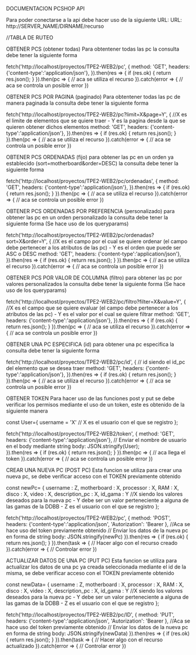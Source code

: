DOCUMENTACION PCSHOP API 

Para poder conectarse a la api debe hacer uso de la siguiente URL:
URL: http://SERVER_NAME/DIRNAME/recurso


//TABLA DE RUTEO













OBTENER PCS (obtener todas)
Para obtentener todas las pc la consulta debe tener la siguiente forma

fetch('http://localhost/proyectos/TPE2-WEB2/pc', {
  method: 'GET',
  headers: {'content-type':'application/json'},
}).then(res => {
  if (res.ok) {
      return res.json();
  }
}).then(pc => {
  // aca se utiliza el recurso
}).catch(error => {
  // aca se controla un posible error
})


OBTENER PCS POR PAGINA (paginado)
Para obtentener todas las pc de manera paginada la consulta debe tener la siguiente forma

fetch('http://localhost/proyectos/TPE2-WEB2/pc?limit=X&page=Y', { //X es el limite de elementos que se quiere traer - Y es la pagina desde la que se quieren obtener dichos elementos
  method: 'GET',
  headers: {'content-type':'application/json'},
}).then(res => {
  if (res.ok) {
      return res.json();
  }
}).then(pc => {
  // aca se utiliza el recurso
}).catch(error => {
  // aca se controla un posible error
})


OBTENER PCS ORDENADAS (fijo)
para obtener las pc en un orden ya establecido (sort=motherboard&order=DESC) la consulta debe tener la siguiente forma

fetch('http://localhost/proyectos/TPE2-WEB2/pc/ordenadas', {
  method: 'GET',
  headers: {'content-type':'application/json'},
}).then(res => {
  if (res.ok) {
      return res.json();
  }
}).then(pc => {
  // aca se utiliza el recurso
}).catch(error => {
  // aca se controla un posible error
})


OBTENER PCS ORDENADAS POR PREFERENCIA (personalizado)
para obtener las pc en un orden personalizado la consulta debe tener la siguiente forma (Se hace uso de los queryparams)

fetch('http://localhost/proyectos/TPE2-WEB2/pc/ordenadas?sort=X&order=Y', { //X es el campo por el cual se quiere ordenar (el campo debe pertenecer a los atributos de las pc) - Y es el orden que puede ser ASC o DESC
  method: 'GET',
  headers: {'content-type':'application/json'},
}).then(res => {
  if (res.ok) {
      return res.json();
  }
}).then(pc => {
  // aca se utiliza el recurso
}).catch(error => {
  // aca se controla un posible error
})


OBTENER PCS POR VALOR DE COLUMNA (filtro)
para obtener las pc por valores personalizados la consulta debe tener la siguiente forma (Se hace uso de los queryparams)

fetch('http://localhost/proyectos/TPE2-WEB2/pc/filtro?filter=X&value=Y', { //X es el campo que se quiere evaluar (el campo debe pertenecer a los atributos de las pc) - Y es el valor por el cual se quiere filtrar
  method: 'GET',
  headers: {'content-type':'application/json'},
}).then(res => {
  if (res.ok) {
      return res.json();
  }
}).then(pc => {
  // aca se utiliza el recurso
}).catch(error => {
  // aca se controla un posible error
})


OBTENER UNA PC ESPECIFICA (id)
para obtener una pc especifica la consulta debe tener la siguiente forma

fetch('http://localhost/proyectos/TPE2-WEB2/pc/id', { // id siendo el id_pc del elemento que se desea traer
  method: 'GET',
  headers: {'content-type':'application/json'},
}).then(res => {
  if (res.ok) {
      return res.json();
  }
}).then(pc => {
  // aca se utiliza el recurso
}).catch(error => {
  // aca se controla un posible error
})


OBTENER TOKEN
Para hacer uso de las funciones post y put se debe verificar los permisos mediante el uso de un token, este es obtenido de la siguiente manera

const User={
	username = 'X'									// X es el usuario con el que se registro
};

fetch('http://localhost/proyectos/TPE2-WEB2/token', { 
  method: 'GET',
  headers: {'content-type':'application/json'},
  // Enviar el nombre de usuario en el body mediante string
  body: JSON.stringify(User);						
}).then(res => {
  if (res.ok) {
      return res.json();
  }
}).then(pc => {
  // aca llega el token
}).catch(error => {
  // aca se controla un posible error
})

CREAR UNA NUEVA PC (POST PC)
Esta funcion se utiliza para crear una nueva pc, se debe verificar acceso con el TOKEN previamente obtenido

const newPc= {
	username : Z,
	motherboard : X,
	processor : X,
	RAM : X,
	disco : X,
	video : X,
	description_pc : X,
	id_gama : Y							//X siendo los valores deseados para la nueva pc - Y debe ser un valor perteneciente a alguna de las gamas de la DDBB - Z es el usuario con el que se registro
};

fetch('http://localhost/proyectos/TPE2-WEB2/pc', {
  method: 'POST',
  headers: {'content-type':'application/json',
			'Autorization': 'Bearer <TOKEN>},  			//Aca se hace uso del token previamente obtenido
  // Enviar los datos de la nueva pc en forma de string
  body: JSON.stringify(newPc)
}).then(res => {
  if (res.ok) {
      return res.json();
  }
}).then(task => {
  // Hacer algo con el recurso creado
}).catch(error => {
  // Controlar error
})


ACTUALIZAR DATOS DE UNA PC (PUT PC)
Esta funcion se utiliza para actualizar los datos de una pc ya creada seleccionada mediante el id de la misma, se debe verificar acceso con el TOKEN previamente obtenido

const newData= {
	username : Z,
	motherboard : X,
	processor : X,
	RAM : X,
	disco : X,
	video : X,
	description_pc : X,
	id_gama : Y							//X siendo los valores deseados para la nueva pc - Y debe ser un valor perteneciente a alguna de las gamas de la DDBB - Z es el usuario con el que se registro
};

fetch('http://localhost/proyectos/TPE2-WEB2/pc/ID', {
  method: 'PUT',
  headers: {'content-type':'application/json',
			'Autorization': 'Bearer <TOKEN>},  			//Aca se hace uso del token previamente obtenido
  // Enviar los datos de la nueva pc en forma de string
  body: JSON.stringify(newData)
}).then(res => {
  if (res.ok) {
      return res.json();
  }
}).then(task => {
  // Hacer algo con el recurso actualizado
}).catch(error => {
  // Controlar error
})

